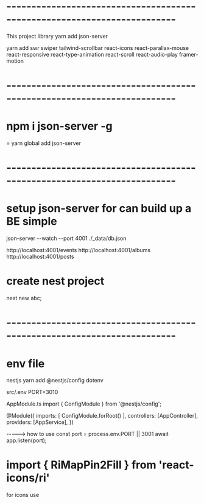 # ------------------------------------------------------------------------ 
This project library
yarn add json-server

yarn add swr swiper tailwind-scrollbar react-icons react-parallax-mouse react-responsive react-type-animation 
react-scroll react-audio-play framer-motion


# ------------------------------------------------------------------------ 
# npm i json-server -g
= yarn global add json-server


# ------------------------------------------------------------------------ 
# setup json-server for can build up a BE simple
json-server --watch --port 4001 ./_data/db.json

http://localhost:4001/events
http://localhost:4001/albums
http://localhost:4001/posts

# create nest project
nest new abc;

# ------------------------------------------------------------------------  
# env file
nestjs
yarn add @nestjs/config dotenv

src/.env
PORT=3010

AppModule.ts 
import { ConfigModule } from '@nestjs/config';

@Module({
  imports: [
    ConfigModule.forRoot()
  ],
  controllers: [AppController],
  providers: [AppService],
})

-----> how to use
const port = process.env.PORT || 3001
await app.listen(port);

# import { RiMapPin2Fill } from 'react-icons/ri'
for icons use